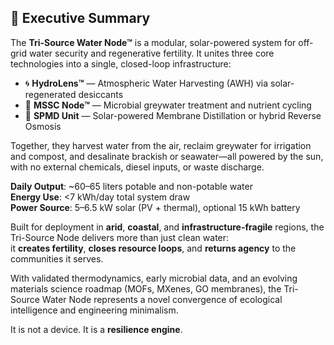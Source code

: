 ## 🔷 Executive Summary

The **Tri-Source Water Node™** is a modular, solar-powered system for off-grid water security and regenerative fertility. It unites three core technologies into a single, closed-loop infrastructure:

- 🌀 **HydroLens™** — Atmospheric Water Harvesting (AWH) via solar-regenerated desiccants  
- 🧫 **MSSC Node™** — Microbial greywater treatment and nutrient cycling  
- 🌊 **SPMD Unit** — Solar-powered Membrane Distillation or hybrid Reverse Osmosis  

Together, they harvest water from the air, reclaim greywater for irrigation and compost, and desalinate brackish or seawater—all powered by the sun, with no external chemicals, diesel inputs, or waste discharge.

**Daily Output**: ~60–65 liters potable and non-potable water  
**Energy Use**: <7 kWh/day total system draw  
**Power Source**: 5–6.5 kW solar (PV + thermal), optional 15 kWh battery  

Built for deployment in **arid**, **coastal**, and **infrastructure-fragile** regions, the Tri-Source Node delivers more than just clean water:  
it **creates fertility**, **closes resource loops**, and **returns agency** to the communities it serves.

With validated thermodynamics, early microbial data, and an evolving materials science roadmap (MOFs, MXenes, GO membranes), the Tri-Source Water Node represents a novel convergence of ecological intelligence and engineering minimalism.

It is not a device. It is a **resilience engine**.
